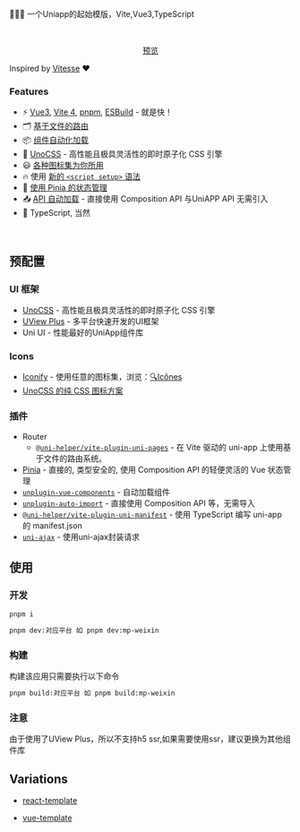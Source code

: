 🚀🚀🚀 一个Uniapp的起始模版，Vite,Vue3,TypeScript

<br/>

<p align='center'>
<a href="https://uniapp-vue3.netlify.app">预览</a>
</p>

Inspired by [Vitesse](https://github.com/antfu/vitesse) ❤

### Features

- ⚡️ [Vue3](https://vuejs.org/), [Vite 4](https://github.com/vitejs/vite), [pnpm](https://pnpm.io/), [ESBuild](https://github.com/evanw/esbuild) - 就是快！
- 🗂 [基于文件的路由](https://github.com/uni-helper/vite-plugin-uni-pages)
- 📦 [组件自动化加载](https://github.com/uni-helper/vite-plugin-uni-components)
- 🎨 [UnoCSS](https://github.com/antfu/unocss) - 高性能且极具灵活性的即时原子化 CSS 引擎
- 😃 [各种图标集为你所用](https://github.com/antfu/unocss/tree/main/packages/preset-icons)
- 🔥 使用 [新的 `<script setup>` 语法](https://github.com/vuejs/rfcs/pull/227)
- 🍍 [使用 Pinia 的状态管理](https://github.com/vuejs/pinia)
- 📥 [API 自动加载](https://github.com/antfu/unplugin-auto-import) - 直接使用 Composition API 与UniAPP API 无需引入
- 🦾 TypeScript, 当然


<br>

## 预配置

### UI 框架

- [UnoCSS](https://github.com/antfu/unocss) - 高性能且极具灵活性的即时原子化 CSS 引擎
- [UView Plus](https://uiadmin.net/uview-plus/) - 多平台快速开发的UI框架
- Uni UI - 性能最好的UniApp组件库
### Icons

- [Iconify](https://iconify.design) - 使用任意的图标集，浏览：[🔍Icônes](https://icones.netlify.app/)
- [UnoCSS 的纯 CSS 图标方案](https://github.com/antfu/unocss/tree/main/packages/preset-icons)

### 插件

- Router
  - [`@uni-helper/vite-plugin-uni-pages`](https://github.com/uni-helper/vite-plugin-uni-pages) - 在 Vite 驱动的 uni-app 上使用基于文件的路由系统。
- [Pinia](https://pinia.vuejs.org) - 直接的, 类型安全的, 使用 Composition API 的轻便灵活的 Vue 状态管理
- [`unplugin-vue-components`](https://github.com/antfu/unplugin-vue-components) - 自动加载组件
- [`unplugin-auto-import`](https://github.com/antfu/unplugin-auto-import) - 直接使用 Composition API 等，无需导入
- [`@uni-helper/vite-plugin-uni-manifest`](https://github.com/uni-helper/vite-plugin-uni-manifest#readme) - 使用 TypeScript 编写 uni-app 的 manifest.json
- [`uni-ajax`](https://uniajax.ponjs.com) - 使用uni-ajax封装请求

## 使用

### 开发

```bash
pnpm i
```

```bash
pnpm dev:对应平台 如 pnpm dev:mp-weixin
```

### 构建

构建该应用只需要执行以下命令

```bash
pnpm build:对应平台 如 pnpm build:mp-weixin
```

### 注意

由于使用了UView Plus，所以不支持h5 ssr,如果需要使用ssr，建议更换为其他组件库

## Variations

- [react-template](https://github.com/yang1206/react-template.git)

- [vue-template](https://github.com/yang1206/vue-template.git)
